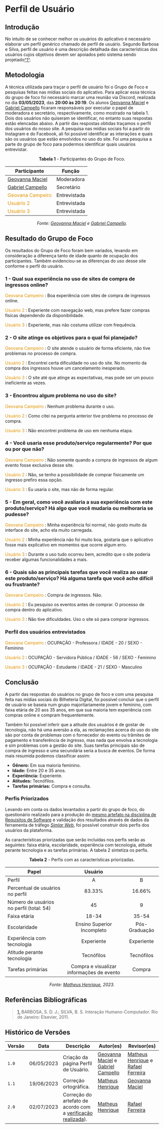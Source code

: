# Perfil de Usuário

## Introdução

No intuito de se conhecer melhor os usuários do aplicativo é necessário elaborar um perfil genérico chamado de perfil de usuário. Segundo Barbosa e Silva, perfil de usuário é uma descrição detalhada das características dos usuários cujos objetivos devem ser apoiados pelo sistema sendo projetado<a id="anchor_1" href="#REF1">^1^</a>.

## Metodologia

A técnica utilizada para traçar o perfil de usuário foi o Grupo de Foco e pesquisas feitas nas mídias sociais do aplicativo. Para aplicar essa técnica do grupo de foco foi necessário marcar uma reunião via Discord, realizada no dia **03/05/2023**, das **20:00 às 20:19**. Os alunos [Geovanna Maciel](https://github.com/manuziny) e [Gabriel Campello](https://github.com/G16C) ficaram responsáveis por executar o papel de moderadora e secretário, respectivamente, como mostrado na tabela 1. Dois dos usuários não quiseram se identificar, no entanto suas respostas estão elencadas abaixo. A partir das respostas obtidas traçamos o perfil dos usuários do nosso site. A pesquisa nas mídias sociais foi a partir do Instagram e do Facebook, ali foi possível identificar as interações e quais são os usuários que estão envolvidos no uso do site. Foi uma pesquisa a parte do grupo de foco para podermos identificar quais usuários entrevistar.

<center>

**Tabela 1** - Participantes do Grupo de Foco.

| Participante                                             | Função       |
| -------------------------------------------------------- | ------------ |
| [Geovanna Maciel](https://github.com/manuziny)           | Moderadora   |
| [Gabriel Campello](https://github.com/G16C)              | Secretário   |
| <span style = "color: #E09200"> Geovana Campeiro </span> | Entrevistada |
| <span style = "color: #E09200"> Usuário 2 </span>        | Entrevistada |
| <span style = "color: #E09200"> Usuário 3 </span>        | Entrevistada |

_Fonte: [Geovanna Maciel](https://github.com/manuziny) e [Gabriel Campello](https://github.com/G16C)._

</center>

## Resultado do Grupo de Foco

Os resultados do Grupo de Foco foram bem variados, levando em consideração a diferença tanto de idade quanto de ocupação dos participantes. Também evidenciou-se as diferenças do uso desse site conforme o perfil do usuário.

### 1 - Qual sua experiência no uso de sites de compra de ingressos online?

<span style = "color: #E09200"> Geovana Campeiro </span>: Boa experiência com sites de compra de ingressos online.

<span style = "color: #E09200">Usuário 2 </span>: Experiente com navegação web, mas prefere fazer compras físicas dependendo da disponibilidade.

<span style = "color: #E09200">Usuário 3 </span>: Experiente, mas não costuma utilizar com frequência.

### 2 - O site atinge os objetivos para o qual foi planejado?

<span style = "color: #E09200"> Geovana Campeiro </span>: O site atende o usuário de forma eficiente, não tive problemas no processo de compra.

<span style = "color: #E09200">Usuário 2 </span>: Encontrei certa dificuldade no uso do site. No momento da compra dos ingressos houve um cancelamento inesperado.

<span style = "color: #E09200">Usuário 3 </span>: O site até que atinge as expectativas, mas pode ser um pouco ineficiente as vezes.

### 3 - Encontrou algum problema no uso do site?

<span style = "color: #E09200"> Geovana Campeiro </span>: Nenhum problema durante o uso.

<span style = "color: #E09200">Usuário 2 </span>: Como citei na pergunta anterior tive problema no processo de compra.

<span style = "color: #E09200">Usuário 3 </span>: Não encontrei problema de uso em nenhuma etapa.

### 4 - Você usaria esse produto/serviço regularmente? Por que ou por que não?

<span style = "color: #E09200"> Geovana Campeiro </span>: Não somente quando a compra de ingressos de algum evento fosse exclusiva desse site.

<span style = "color: #E09200">Usuário 2 </span>: Não, se tenho a possibilidade de comprar fisicamente um ingresso prefiro essa opção.

<span style = "color: #E09200">Usuário 3 </span>: Eu usaria o site, mas não de forma regular.

### 5 - Em geral, como você avaliaria a sua experiência com este produto/serviço? Há algo que você mudaria ou melhoraria se pudesse?

<span style = "color: #E09200"> Geovana Campeiro </span>: Minha experiência foi normal, não gosto muito da interface do site, acho ela muito carregada.

<span style = "color: #E09200">Usuário 2 </span>: Minha experiência não foi muito boa, gostaria que o aplicativo fosse mais explicativo em momentos que ocorre algum erro.

<span style = "color: #E09200">Usuário 3 </span>: Durante o uso tudo ocorreu bem, acredito que o site poderia receber algumas funcionalidades a mais.

### 6 - Quais são as principais tarefas que você realiza ao usar este produto/serviço? Há alguma tarefa que você ache difícil ou frustrante?

<span style = "color: #E09200"> Geovana Campeiro </span>: Compra de ingressos. Não.

<span style = "color: #E09200">Usuário 2 </span>: Eu pesquiso os eventos antes de comprar. O processo de compra dentro do aplicativo.

<span style = "color: #E09200">Usuário 3 </span>: Não tive dificuldades. Uso o site só para comprar ingressos.

### Perfil dos usuários entrevistados

<span style = "color: #E09200"> Geovana Campeiro </span>: OCUPAÇÃO - Professora / IDADE - 20 / SEXO - Feminino

<span style = "color: #E09200">Usuário 2 </span>: OCUPAÇÃO - Servidora Pública / IDADE - 56 / SEXO - Feminino

<span style = "color: #E09200">Usuário 3 </span>: OCUPAÇÃO - Estudante / IDADE - 21 / SEXO - Masculino

## Conclusão

A partir das respostas do usuários no grupo de foco e com uma pesquisa feita nas mídias sociais do Bilheteria Digital, foi possível concluir que o perfil de usuário se baseia num grupo majoritariamente jovem e feminino, com faixa etária de 20 aos 35 anos, em que sua maioria tem experiência com compras online e compram frequentemente.

Também foi possível inferir que a atitude dos usuários é de gostar de tecnologia, não há uma aversão a ela, as reclamações acerca do uso do site são por conta de problemas com o fornecedor do evento ou trâmites de pagamento e transferência de ingresso, mas nada que envolva a tecnologia e sim problemas com a gestão do site. Suas tarefas principais são de compra de ingresso e uma secundária seria a busca de eventos. De forma mais resumida podemos classificar assim:

- **Gênero:** Em sua maioria feminino.
- **Idade:** Entre 20 e 35 anos.
- **Experiência:** Experiente.
- **Atitudes:** Tecnófilos.
- **Tarefas primárias:** Compra e consulta.

### Perfis Priorizados

Levando em conta os dados levantados a partir do grupo de foco, do questionário realizado para a produção do [mesmo artefato na disciplina de Requisitos de Software](https://requisitos-de-software.github.io/2023.1-BilheteriaDigital/elicitacao/perfil_de_usuario/) e validação dos resultados através de dados da ferramenta de tráfego [_Simlar Web_](https://www.similarweb.com/), foi possível construir dois perfis dos usuários da plataforma.

As características priorizadas que serão incluídas nos perfis serão as seguintes: faixa etária, escolaridade, experiência com tecnologia, atitude perante tecnologia e as tarefas primárias. A tabela 2 sintetiza os perfis.

<center>

**Tabela 2** - Perfis com as características priorizadas.

| Papel                                    |                  Usuário                  |               |
| ---------------------------------------- | :---------------------------------------: | :-----------: |
| Perfil                                   |                     A                     |       B       |
| Percentual de usuários no perfil         |                  83.33%                   |    16.66%     |
| Número de usuários no perfil (total: 54) |                    45                     |       9       |
| Faixa etária                             |                   18-34                   |     35-54     |
| Escolaridade                             |        Ensino Superior Incompleto         | Pós-Graduação |
| Experiência com tecnologia               |                Experiente                 |  Experiente   |
| Atitude perante tecnologia               |                Tecnófilos                 |  Tecnófilos   |
| Tarefas primárias                        | Compra e visualizar informações de evento |    Compra     |

_Fonte: [Matheus Henrique](https://github.com/mathonaut), 2023._

</center>

## Referências Bibliográficas

> <a id="REF1" href="#anchor_1">1.</a> BARBOSA, S. D. J.; SILVA, B. S. Interação Humano-Computador. Rio de Janeiro: Elsevier, 2011.

## Histórico de Versões

| Versão | Data       | Descrição                                                                                                        | Autor(es)                                                                                    | Revisor(es)                                                                                         |
| ------ | ---------- | ---------------------------------------------------------------------------------------------------------------- | -------------------------------------------------------------------------------------------- | --------------------------------------------------------------------------------------------------- |
| `1.0`  | 06/05/2023 | Criação da página Perfil de Usuário.                                                                             | [Geovanna Maciel](https://github.com/manuziny) e [Gabriel Campello](https://github.com/G16C) | [Matheus Henrique](https://github.com/mathonaut) e [Rafael Ferreira](https://github.com/RafaelCLG0) |
| `1.1`  | 19/06/2023 | Correção ortográfica.                                                                                            | [Matheus Henrique](https://github.com/mathonaut)                                             | [Geovanna Maciel](https://github.com/manuziny)                                                      |
| `2.0`  | 02/07/2023 | Correção do artefato de acordo com a [verificação realizada](../verificacao/grupo/etapa2/perfil-de-usuario.md)). | [Matheus Henrique](https://github.com/mathonaut)                                             | [Rafael Ferreira](https://github.com/RafaelCLG0)                                                    |
